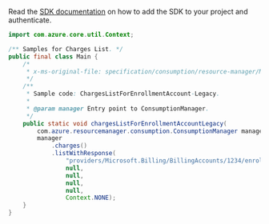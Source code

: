 Read the [SDK documentation](https://github.com/Azure/azure-sdk-for-java/blob/azure-resourcemanager-consumption_1.0.0-beta.3/sdk/consumption/azure-resourcemanager-consumption/README.md) on how to add the SDK to your project and authenticate.

```java
import com.azure.core.util.Context;

/** Samples for Charges List. */
public final class Main {
    /*
     * x-ms-original-file: specification/consumption/resource-manager/Microsoft.Consumption/stable/2021-10-01/examples/ChargesListForEnrollmentAccountFilterByStartEndDate.json
     */
    /**
     * Sample code: ChargesListForEnrollmentAccount-Legacy.
     *
     * @param manager Entry point to ConsumptionManager.
     */
    public static void chargesListForEnrollmentAccountLegacy(
        com.azure.resourcemanager.consumption.ConsumptionManager manager) {
        manager
            .charges()
            .listWithResponse(
                "providers/Microsoft.Billing/BillingAccounts/1234/enrollmentAccounts/42425",
                null,
                null,
                null,
                null,
                Context.NONE);
    }
}
```
